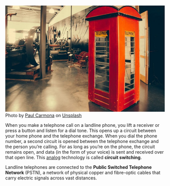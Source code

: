 ![phonebooth](src_content/resources/blog/telephone-technology-explained/phonebooth.jpeg)
Photo by [Paul Carmona](https://unsplash.com/@sydneylens?utm_source=unsplash&utm_medium=referral&utm_content=creditCopyText) on [Unsplash](https://unsplash.com/photos/tqdyMlJk7Wk?utm_source=unsplash&utm_medium=referral&utm_content=creditCopyText)

When you make a telephone call on a landline phone, you lift a receiver or press a button and listen for a dial tone. This opens up a circuit between your home phone and the telephone exchange. When you dial the phone number, a second circuit is opened between the telephone exchange and the person you’re calling. For as long as you’re on the phone, the circuit remains open, and data (in the form of your voice) is sent and received over that open line. This [analog](http://sipstack.com/resources/blog/analog-technology) technology is called **circuit switching**.

Landline telephones are connected to the **Public Switched Telephone Network** (PSTN), a network of physical copper and fibre-optic cables that carry electric signals across vast distances.